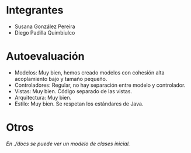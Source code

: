 # Integrantes

- Susana González Pereira
- Diego Padilla Quimbiulco

# Autoevaluación

- Modelos: Muy bien, hemos creado modelos con cohesión alta acoplamiento bajo y tamaño pequeño.
- Controladores: Regular, no hay separación entre modelo y controlador.
- Vistas: Muy bien. Código separado de las vistas.
- Arquitectura: Muy bien.
- Estilo: Muy bien. Se respetan los estándares de Java.

# Otros

*En ./docs se puede ver un modelo de clases inicial.*